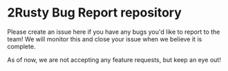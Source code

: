 # 2Rusty Bug Report repository
Please create an issue here if you have any bugs you'd like to report to the team! We will monitor this and close your issue when we believe it is complete.

As of now, we are not accepting any feature requests, but keep an eye out!
